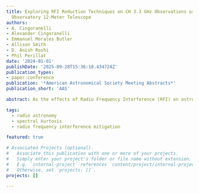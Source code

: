 ```yaml
---
title: Exploring RFI Reduction Techniques on CH 3.3 GHz Observations using the Arecibo
  Observatory 12-Meter Telescope
authors:
- A. Cingoranelli
- Alexander Cingoranelli
- Emmanuel Morales Butler
- Allison Smith
- D. Anish Roshi
- Phil Perillat
date: '2024-01-01'
publishDate: '2025-09-28T15:36:18.434724Z'
publication_types:
- paper-conference
publication: '*American Astronomical Society Meeting Abstracts*'
publication_short: 'AAS'

abstract: As the effects of Radio Frequency Interference (RFI) on astronomical data increases with our use of technology, so too does the necessity of novel approaches to mitigate its effects. We discuss the application of the Generalized Spectral Kurtosis estimator as a tool for identifying and excising RFI in radio astronomy data. In particular, we demonstrate the usefulness of this technique using S-band (3.3 GHz) observations from the recently upgraded 12-meter telescope at the Arecibo Observatory. This frequency band is particularly fraught with RFI given the juxtaposition of both wifi routers and mobile phone transmissions, yet it encompasses important spectral line transitions for astronomical observations, including the CH hyperfile transitions near 3.3 GHz. We use data from a pilot survey of the Galactic Center at this frequency to test the efficacy of the generalized spectral kurtosis estimator. This dataset contains RFI with varying characteristics including both narrow and wideband features as well as signals that are both stable and drifting in frequency, serving as an excellent testbed. We show that this method is effective at identifying all types of RFI present in the dataset. We discuss the successful implementation of this method as well as our plans to implement it in a large scale galactic plane survey.

tags:
  - radio astronomy
  - spectral kurtosis
  - radio frequency interference mitigation

featured: true

# Associated Projects (optional).
#   Associate this publication with one or more of your projects.
#   Simply enter your project's folder or file name without extension.
#   E.g. `internal-project` references `content/project/internal-project/index.md`.
#   Otherwise, set `projects: []`.
projects: []

---
```

